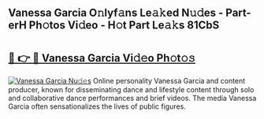 ## Vanessa Garcia O𝚗lyf𝚊ns Le𝚊𝚔ed N𝚞𝚍es - Part-erH Ph𝚘tos Vi𝚍eo - H𝚘t Part Le𝚊𝚔s 81CbS

# <h2><a href="http://hfh24u.feru.top/?c=Vanessa+Garcia">🔗 👉 🔴 Vanessa Garcia Vi𝚍𝚎o Ph𝚘t𝚘𝚜</a></h2>

[![Vanessa Garcia Nu𝚍𝚎s](https://i.imgur.com/0TWrTi3.gif)](http://hfh24u.feru.top/?c=Vanessa+Garcia)
Online personality Vanessa Garcia and content producer, known for disseminating dance and lifestyle content through solo and collaborative dance performances and brief videos. The media Vanessa Garcia often sensationalizes the lives of public figures. 
